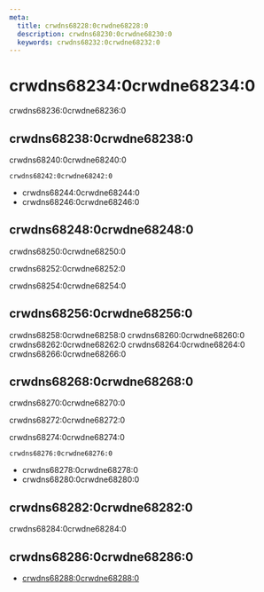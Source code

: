 ```yaml
---
meta:
  title: crwdns68228:0crwdne68228:0
  description: crwdns68230:0crwdne68230:0
  keywords: crwdns68232:0crwdne68232:0
---
```


# crwdns68234:0crwdne68234:0

crwdns68236:0crwdne68236:0

<entry-ad />

## crwdns68238:0crwdne68238:0

crwdns68240:0crwdne68240:0

`crwdns68242:0crwdne68242:0`

- crwdns68244:0crwdne68244:0
- crwdns68246:0crwdne68246:0

## crwdns68248:0crwdne68248:0

crwdns68250:0crwdne68250:0

  crwdns68252:0crwdne68252:0

  crwdns68254:0crwdne68254:0

## crwdns68256:0crwdne68256:0

crwdns68258:0crwdne68258:0
<alert type="success">crwdns68260:0crwdne68260:0</alert>
<alert type="info">crwdns68262:0crwdne68262:0</alert>
<alert type="warning">crwdns68264:0crwdne68264:0</alert>
<alert type="error">crwdns68266:0crwdne68266:0</alert>

## crwdns68268:0crwdne68268:0

crwdns68270:0crwdne68270:0

  crwdns68272:0crwdne68272:0

  crwdns68274:0crwdne68274:0

  `crwdns68276:0crwdne68276:0`

- crwdns68278:0crwdne68278:0
- crwdns68280:0crwdne68280:0

## crwdns68282:0crwdne68282:0

crwdns68284:0crwdne68284:0

## crwdns68286:0crwdne68286:0

- [crwdns68288:0crwdne68288:0]()

<backmatter />
